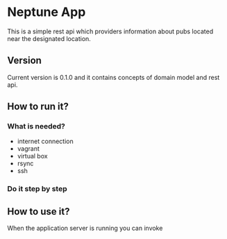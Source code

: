 # Neptune App

This is a simple rest api which providers information about pubs located near the designated location.

## Version

Current version is 0.1.0 and it contains concepts of domain model and rest api.

## How to run it?

### What is needed?
* internet connection
* vagrant
* virtual box
* rsync
* ssh

### Do it step by step


## How to use it?

When the application server is running you can invoke
